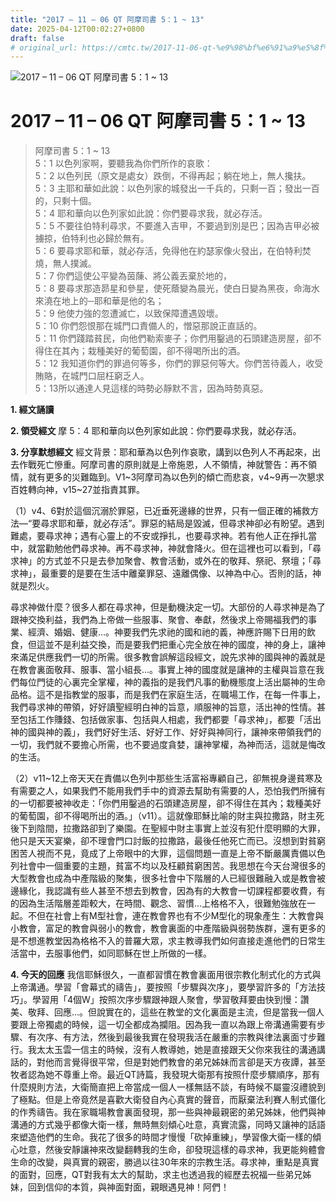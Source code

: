 ```yaml
---
title: "2017 – 11 – 06 QT 阿摩司書 5：1 ~ 13"
date: 2025-04-12T00:02:27+0800
draft: false
# original_url: https://cmtc.tw/2017-11-06-qt-%e9%98%bf%e6%91%a9%e5%8f%b8%e6%9b%b8-5%ef%bc%9a1-13
---
```


![2017 – 11 – 06 QT 阿摩司書 5：1 ~ 13](/images/qt.jpg   "2017 – 11 – 06 QT 阿摩司書 5：1 ~ 13")

# 2017 – 11 – 06 QT 阿摩司書 5：1 ~ 13

> 阿摩司書 5：1 ~ 13  
> 5：1 以色列家啊，要聽我為你們所作的哀歌：  
> 5：2 以色列民（原文是處女）跌倒，不得再起；躺在地上，無人攙扶。  
> 5：3 主耶和華如此說：以色列家的城發出一千兵的，只剩一百；發出一百的，只剩十個。  
> 5：4 耶和華向以色列家如此說：你們要尋求我，就必存活。  
> 5：5 不要往伯特利尋求，不要進入吉甲，不要過到別是巴；因為吉甲必被擄掠，伯特利也必歸於無有。  
> 5：6 要尋求耶和華，就必存活，免得他在約瑟家像火發出，在伯特利焚燒，無人撲滅。  
> 5：7 你們這使公平變為茵蔯、將公義丟棄於地的，  
> 5：8 要尋求那造昴星和參星，使死蔭變為晨光，使白日變為黑夜，命海水來澆在地上的─耶和華是他的名；  
> 5：9 他使力強的忽遭滅亡，以致保障遭遇毀壞。  
> 5：10 你們怨恨那在城門口責備人的，憎惡那說正直話的。  
> 5：11 你們踐踏貧民，向他們勒索麥子；你們用鑿過的石頭建造房屋，卻不得住在其內；栽種美好的葡萄園，卻不得喝所出的酒。  
> 5：12 我知道你們的罪過何等多，你們的罪惡何等大。你們苦待義人，收受賄賂，在城門口屈枉窮乏人。  
> 5：13所以通達人見這樣的時勢必靜默不言，因為時勢真惡。

**1. 經文誦讀**

**2. 領受經文**
摩 5：4 耶和華向以色列家如此說：你們要尋求我，就必存活。

**3. 分享默想經文**
經文背景：耶和華為以色列作哀歌，講到以色列人不再起來，出去作戰死亡慘重。阿摩司書的原則就是上帝施恩，人不領情，神就警告：再不領情，就有更多的災難臨到。V1\~3阿摩司為以色列的傾亡而悲哀，v4\~9再一次懇求百姓轉向神，v15\~27並指責其罪。

（1）v4、6對於這個沉溺於罪惡，已近垂死邊緣的世界，只有一個正確的補救方法—“要尋求耶和華，就必存活”。罪惡的結局是毀滅，但尋求神卻必有盼望。遇到難處，要尋求神；遇有心靈上的不安或掙扎，也要尋求神。若有他人正在掙扎當中，就當勸勉他們尋求神。再不尋求神，神就會降火。但在這裡也可以看到，「尋求神」的方式並不只是去參加聚會、教會活動，或外在的敬拜、祭祀、祭壇；「尋求神」，最重要的是要在生活中離棄罪惡、遠離偶像、以神為中心。否則的話，神就是烈火。

尋求神做什麼？很多人都在尋求神，但是動機決定一切。大部份的人尋求神是為了跟神交換利益，我們為上帝做一些服事、聚會、奉獻，然後求上帝賜福我們的事業、經濟、婚姻、健康…。神要我們先求祂的國和祂的義，神應許賜下日用的飲食，但這並不是利益交換，而是要我們把重心完全放在神的國度，神的身上，讓神來滿足供應我們一切的所需。很多教會誤解這段經文，說先求神的國與神的義就是在教會裏面敬拜、服事、當小組長…。事實上神的國度就是讓神的主權與旨意在我們每位門徒的心裏完全掌權，神的義指的是我們凡事的動機態度上活出屬神的生命品格。這不是指教堂的服事，而是我們在家庭生活，在職場工作，在每一件事上，我們尋求神的帶領，好好讀聖經明白神的旨意，順服神的旨意，活出神的性情。甚至包括工作賺錢、包括做家事、包括與人相處，我們都要「尋求神」，都要「活出神的國與神的義」，我們好好生活、好好工作、好好與神同行，讓神來帶領我們的一切，我們就不要擔心所需，也不要過度貪婪，讓神掌權，為神而活，這就是悔改的生活。

（2）v11\~12上帝天天在責備以色列中那些生活富裕專顧自己，卻無視身邊貧寒及有需要之人，如果我們不能用我們手中的資源去幫助有需要的人，恐怕我們所擁有的一切都要被神收走：「你們用鑿過的石頭建造房屋，卻不得住在其內；栽種美好的葡萄園，卻不得喝所出的酒。」（v11）。這就像耶穌比喻的財主與拉撒路，財主死後下到陰間，拉撒路卻到了樂園。在聖經中財主事實上並沒有犯什麼明顯的大罪，他只是天天宴樂，卻不理會門口討飯的拉撒路，最後任他死亡而已。沒想到對貧窮困苦人視而不見，竟成了上帝眼中的大罪，這個問題一直是上帝不斷嚴厲責備以色列社會中一個重要的主題，貧富不均以及枉顧貧窮困苦。我思想在今天台灣很多的大型教會也成為中產階級的聚集，很多社會中下階層的人已經很難融入或是教會被邊緣化，我認識有些人甚至不想去到教會，因為有的大教會一切課程都要收費，有的因為生活階層差距較大，在時間、觀念、習慣…上格格不入，很難勉強放在一起。不但在社會上有M型社會，連在教會界也有不少M型化的現象產生：大教會與小教會，富足的教會與弱小的教會，教會裏面的中產階級與弱勢族群，還有更多的是不想進教堂因為格格不入的普羅大眾，求主教導我們如何直接走進他們的日常生活當中，去服事他們，如同耶穌在世上所做的一樣。

**4. 今天的回應**
我信耶穌很久，一直都習慣在教會裏面用很宗教化制式化的方式與上帝溝通。學習「會幕式的禱告」，要按照「步驟與次序」，要學習許多的「方法技巧」。學習用「4個W」按照次序步驟跟神跟人聚會，學習敬拜要由快到慢：讚美、敬拜、回應…。但說實在的，這些在教堂的文化裏面是主流，但是當我一個人要跟上帝獨處的時候，這一切全都成為攔阻。因為我一直以為跟上帝溝通需要有步驟、有次序、有方法，然後到最後我實在發現我活在嚴重的宗教與律法裏面寸步難行。我太太玉雲一信主的時候，沒有人教導她，她是直接跟天父你來我往的溝通講話的，對他而言覺得很平常，但是對她們教會的弟兄姊妹而言卻是天方夜譚，甚至牧者認為她不尊重上帝。最近QT詩篇，我發現大衛那有按照什麼步驟順序，那有什麼規則方法，大衛簡直把上帝當成一個人一樣無話不談，有時候不屬靈沒禮貌到了極點。但是上帝竟然是喜歡大衛發自內心真實的聲音，而厭棄法利賽人制式僵化的作秀禱告。我在家職場教會裏面發現，那一些與神最親密的弟兄姊妹，他們與神溝通的方式幾乎都像大衛一樣，無時無刻傾心吐意，真實流露，同時又讓神的話語來塑造他們的生命。我花了很多的時間才慢慢「砍掉重練」，學習像大衛一樣的傾心吐意，然後安靜讓神來改變翻轉我的生命，卻發現這樣的尋求神，我更能夠體會生命的改變，與真實的親密，勝過以往30年來的宗教生活。尋求神，重點是真實的面對，回應，QT對我有太大的幫助，求主也透過我的經歷去祝福一些弟兄姊妹，回到信仰的本質，與神面對面，親眼遇見神！阿們！
